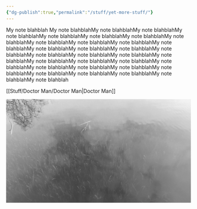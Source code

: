 ```yaml
---
{"dg-publish":true,"permalink":"/stuff/yet-more-stuff/"}
---
```



My note blahblah My note blahblahMy note blahblahMy note blahblahMy note blahblahMy note blahblahMy note blahblahMy note blahblahMy note blahblahMy note blahblahMy note blahblahMy note blahblahMy note blahblahMy note blahblahMy note blahblahMy note blahblahMy note blahblahMy note blahblahMy note blahblahMy note blahblahMy note blahblahMy note blahblahMy note blahblahMy note blahblahMy note blahblahMy note blahblahMy note blahblahMy note blahblahMy note blahblahMy note blahblahMy note blahblahMy note blahblahMy note blahblahMy note blahblah

[[Stuff/Doctor Man/Doctor Man\|Doctor Man]]


![3.jpg](/img/user/gallery/3.jpg)